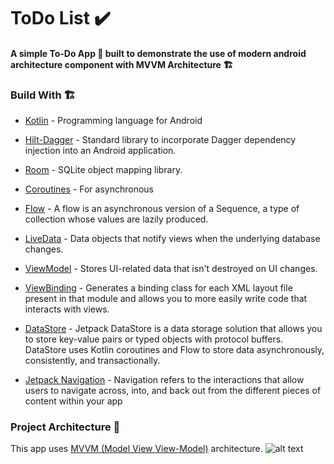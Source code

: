 # ToDo List ✔️

#### A simple To-Do App 📱 built to demonstrate the use of modern android architecture component with MVVM Architecture 🏗

### Build With 🏗️
- [Kotlin] - Programming language for Android
- [Hilt-Dagger] - Standard library to incorporate Dagger dependency injection into an Android application.
- [Room] - SQLite object mapping library.
- [Coroutines] - For asynchronous
- [Flow] - A flow is an asynchronous version of a Sequence, a type of collection whose values are lazily produced.
- [LiveData] - Data objects that notify views when the underlying database changes.
- [ViewModel] - Stores UI-related data that isn't destroyed on UI changes.
- [ViewBinding] - Generates a binding class for each XML layout file present in that module and allows you to more easily write code that interacts with views.
- [DataStore] - Jetpack DataStore is a data storage solution that allows you to store key-value pairs or typed objects with protocol buffers. DataStore uses Kotlin coroutines and Flow to store data asynchronously, consistently, and transactionally.
- [Jetpack Navigation] - Navigation refers to the interactions that allow users to navigate across, into, and back out from the different pieces of content within your app

   [ViewModel]: <https://developer.android.com/topic/libraries/architecture/viewmodel>
   [Jetpack Navigation]: <https://developer.android.com/guide/navigation/>
   [Hilt-Dagger]: <https://dagger.dev/hilt/>
   [DataStore]: <https://developer.android.com/topic/libraries/architecture/datastore>
   [ViewBinding]: <https://developer.android.com/topic/libraries/view-binding>
   [LiveData]: <https://developer.android.com/topic/libraries/architecture/livedata/>
   [Room]: <https://developer.android.com/training/data-storage/room>
   [ViewModel]: <https://developer.android.com/topic/libraries/architecture/viewmodel>
   [Flow]: <https://kotlinlang.org/docs/flow.html>
   [Kotlin]: <https://kotlinlang.org>
   [Coroutines]: <https://kotlinlang.org/docs/coroutines-overview.html>
   [MVVM (Model View View-Model)]: <https://developer.android.com/jetpack/guide#recommended-app-arch>
   
### Project Architecture 🗼

This app uses [MVVM (Model View View-Model)] architecture.
![alt text](https://github.com/KadirKuruca/ToDoList-Mvvm-Room/blob/master/Mvvm-Architecture.png?raw=true)
